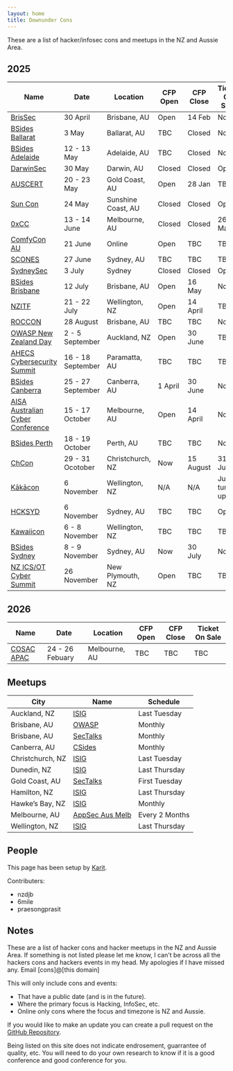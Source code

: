 ```yaml
---
layout: home
title: Downunder Cons
---
```


These are a list of hacker/infosec cons and meetups in the NZ and Aussie Area.

## 2025

| Name | Date | Location | CFP Open | CFP Close | Ticket On Sale |
| ---- | ---- | -------- | -------- | --------- | -------------- |
| [BrisSec](https://aisasecuritydays.com.au/brissec) | 30 April | Brisbane, AU | Open | 14 Feb | Now |
| [BSides Ballarat](https://federation.edu.au/icsl/icsl-conferences/bsides-ballarat) | 3 May | Ballarat, AU | TBC | Closed | Now |
| [BSides Adelaide](https://www.bsidesadelaide.com.au/) | 12 - 13 May | Adelaide, AU | TBC | Closed | Now |
| [DarwinSec](https://aisasecuritydays.com.au/darwinsec) | 30 May | Darwin, AU | Closed | Closed | Open |
| [AUSCERT](https://conference.auscert.org.au/) | 20 - 23 May | Gold Coast, AU | Open | 28 Jan | TBC |
| [Sun Con](https://sunconqld.com/) | 24 May | Sunshine Coast, AU | Closed | Closed | Open |
| [0xCC](https://0xcc.sh/) | 13 - 14 June | Melbourne, AU | Closed | Closed | 26 March |
| [ComfyCon AU](https://au.comfycon.rocks/) | 21 June | Online | Open | TBC | TBC |
| [SCONES](https://scones.secso.cc/) | 27 June | Sydney, AU | TBC | TBC | TBC |
| [SydneySec](https://aisasecuritydays.com.au/sydneysec) | 3 July | Sydney | Closed | Closed | Open |
| [BSides Brisbane](https://bsidesbrisbane.com/) | 12 July | Brisbane, AU | Open | 16 May | Now |
| [NZITF](https://nzitf.org.nz/conference-details) | 21 - 22 July | Wellington, NZ | Open | 14 April | TBC |
| [ROCCON](https://www.realmsofcyber.com/) | 28 August | Brisbane, AU | TBC | TBC | Now |
| [OWASP New Zealand Day](https://appsec.org.nz/conference/) | 2 - 5 September | Auckland, NZ | Open | 30 June | TBC |
| [AHECS Cybersecurity Summit](https://www.ahecs.edu.au/events/ahecs-2025-cybersecurity-summit/) | 16 - 18 September | Paramatta, AU | TBC | TBC | TBC |
| [BSides Canberra](https://www.bsidesau.com.au/) | 25 - 27 September | Canberra, AU | 1 April | 30 June | Now |
| [AISA Australian Cyber Conference](https://www.cyberconference.com.au/) | 15 - 17 October | Melbourne, AU | Open | 14 April | Now |
| [BSides Perth](https://bsidesperth.com.au/) | 18 - 19 October | Perth, AU | TBC | TBC | Now |
| [ChCon](https://2025.chcon.nz/) | 29 - 31 Ocotober | Christchurch, NZ | Now | 15 August | 31 July |
| [Kākācon](https://www.kākācon.nz/) | 6 November | Wellington, NZ | N/A | N/A | Just turn up |
| [HCKSYD](https://www.hack.sydney/) | 6 November | Sydney, AU | TBC | TBC | Open |
| [Kawaiicon](https://kawaiicon.org/) | 6 - 8 November | Wellington, NZ | TBC | TBC | TBC |
| [BSides Sydney](https://www.bsides.sydney/) | 8 - 9 November | Sydney, AU | Now | 30 July | Now |
| [NZ ICS/OT Cyber Summit](https://icscyber.org.nz/) | 26 November | New Plymouth, NZ | Open | TBC | TBC |

## 2026

| Name | Date | Location | CFP Open | CFP Close | Ticket On Sale |
| ---- | ---- | -------- | -------- | --------- | -------------- |
| [COSAC APAC](https://cosac.net/apac/) | 24 - 26 Febuary | Melbourne, AU | TBC | TBC | TBC |

## Meetups

| City | Name | Schedule |
| ---- | ---- | -------- |
| Auckland, NZ | [ISIG](https://isig.org.nz/) | Last Tuesday |
| Brisbane, AU | [OWASP](https://www.meetup.com/brisbane-owasp-meetup-group/) | Monthly |
| Brisbane, AU | [SecTalks](https://www.meetup.com/SecTalks-Brisbane/) | Monthly |
| Canberra, AU | [CSides](https://www.bsidesau.com.au/csides.html) | Monthly |
| Christchurch, NZ | [ISIG](https://www.meetup.com/isig-christchurch-nz/) | Last Tuesday |
| Dunedin, NZ | [ISIG](https://isig.org.nz/) | Last Thursday |
| Gold Coast, AU | [SecTalks](https://www.meetup.com/sectalks-goldcoast/) | First Tuesday |
| Hamilton, NZ | [ISIG](https://isig.org.nz/) | Last Thursday |
| Hawke’s Bay, NZ | [ISIG](https://isig.org.nz/) | Monthly |
| Melbourne, AU | [AppSec Aus Melb](https://www.meetup.com/appsec-australia/) | Every 2 Months |
| Wellington, NZ | [ISIG](https://isig.org.nz/) | Last Thursday |

## People
This page has been setup by [Karit](https://www.karit.nz/).

Contributers:
* nzdjb
* 6mile
* praesongprasit

## Notes
These are a list of hacker cons and hacker meetups in the NZ and Aussie Area. If something is not listed please let me know, I can't be across all the hackers cons and hackers events in my head. My apologies if I have missed any. Email [cons]@[this domain]

This will only include cons and events:
* That have a public date (and is in the future).
* Where the primary focus is Hacking, InfoSec, etc.
* Online only cons where the focus and timezone is NZ and Aussie.

If you would like to make an update you can create a pull request on the [GitHub Repository](https://github.com/nzkarit/downundercons).

Being listed on this site does not indicate endrosement, guarrantee of quality, etc. You will need to do your own research to know if it is a good conference and good conference for you.
